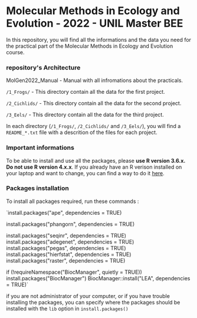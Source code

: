 # Molecular Methods in Ecology and Evolution - 2022 - UNIL Master BEE

In this repository, you will find all the informations and the data you need for the practical part of the Molecular Methods in Ecology and Evolution course. 


### repository's Architecture 

MolGen2022_Manual			- Manual with all infromations about the practicals. 

`/1_Frogs/`							- This directory contain all the data for the first project.

`/2_Cichlids/`					- This directory contain all the data for the second project.

`/3_Eels/`							- This directory contain all the data for the third project.

In each directory (`/1_Frogs/`, `/2_Cichlids/` and `/3_Eels/`), you will find a `README_*.txt` file with a descrition of the files for each project.

### Important informations

To be able to install and use all the packages, please **use R version 3.6.x. Do not use R version 4.x.x**.
If you already have an R verison installed on your laptop and want to change, you can find a way to do it [here](https://support.rstudio.com/hc/en-us/articles/200486138-Changing-R-versions-for-the-RStudio-Desktop-IDE).


### Packages installation

To install all packages required, run these commands :

`install.packages("ape", dependencies = TRUE)

install.packages("phangorn", dependencies = TRUE)

install.packages("seqinr", dependencies = TRUE)
install.packages("adegenet", dependencies = TRUE)
install.packages("pegas", dependencies = TRUE)
install.packages("hierfstat", dependencies = TRUE)
install.packages("raster", dependencies = TRUE)

if (!requireNamespace("BiocManager", quietly = TRUE))
install.packages("BiocManager")
BiocManager::install("LEA", dependencies = TRUE)`


if you are not administrator of your computer, or if you have trouble installing the packages, you can specify where the packages should be installed with the `lib` option in `install.packages()`
